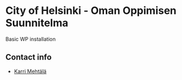 # City of Helsinki - Oman Oppimisen Suunnitelma
Basic WP installation

## Contact info
* [Karri Mehtälä](mailto:Karri.Mehtala@hel.fi)
